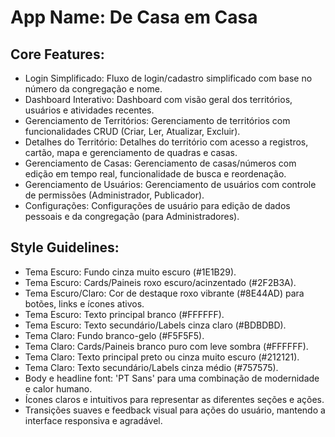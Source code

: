 # **App Name**: De Casa em Casa

## Core Features:

- Login Simplificado: Fluxo de login/cadastro simplificado com base no número da congregação e nome.
- Dashboard Interativo: Dashboard com visão geral dos territórios, usuários e atividades recentes.
- Gerenciamento de Territórios: Gerenciamento de territórios com funcionalidades CRUD (Criar, Ler, Atualizar, Excluir).
- Detalhes do Território: Detalhes do território com acesso a registros, cartão, mapa e gerenciamento de quadras e casas.
- Gerenciamento de Casas: Gerenciamento de casas/números com edição em tempo real, funcionalidade de busca e reordenação.
- Gerenciamento de Usuários: Gerenciamento de usuários com controle de permissões (Administrador, Publicador).
- Configurações: Configurações de usuário para edição de dados pessoais e da congregação (para Administradores).

## Style Guidelines:

- Tema Escuro: Fundo cinza muito escuro (#1E1B29).
- Tema Escuro: Cards/Paineis roxo escuro/acinzentado (#2F2B3A).
- Tema Escuro/Claro: Cor de destaque roxo vibrante (#8E44AD) para botões, links e ícones ativos.
- Tema Escuro: Texto principal branco (#FFFFFF).
- Tema Escuro: Texto secundário/Labels cinza claro (#BDBDBD).
- Tema Claro: Fundo branco-gelo (#F5F5F5).
- Tema Claro: Cards/Paineis branco puro com leve sombra (#FFFFFF).
- Tema Claro: Texto principal preto ou cinza muito escuro (#212121).
- Tema Claro: Texto secundário/Labels cinza médio (#757575).
- Body e headline font: 'PT Sans' para uma combinação de modernidade e calor humano.
- Ícones claros e intuitivos para representar as diferentes seções e ações.
- Transições suaves e feedback visual para ações do usuário, mantendo a interface responsiva e agradável.